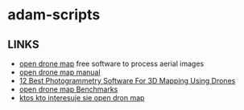 # adam-scripts

## LINKS
- [open drone map](https://www.opendronemap.org/) free software to process aerial images
- [open drone map manual](https://docs.opendronemap.org/index.html)
- [12 Best Photogrammetry Software For 3D Mapping Using Drones](https://www.dronezon.com/learn-about-drones-quadcopters/drone-3d-mapping-photogrammetry-software-for-survey-gis-models/)
- [open drone map Benchmarks](https://www.opendronemap.org/odm-data-benchmarks/)
- [ktos kto interesuje sie open dron map](https://github.com/merkato)


